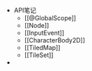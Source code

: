 - API笔记
	- [[@GlobalScope]]
	- [[Node]]
	- [[InputEvent]]
	- [[CharacterBody2D]]
	- [[TiledMap]]
	- [[TileSet]]
-
